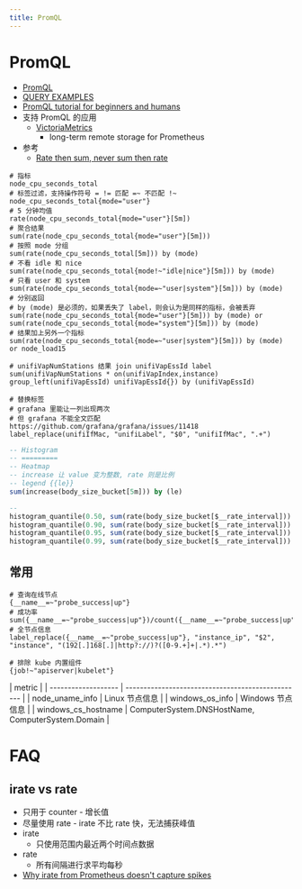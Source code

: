 ```yaml
---
title: PromQL
---
```


# PromQL

- [PromQL](https://prometheus.io/docs/prometheus/latest/querying/basics/)
- [QUERY EXAMPLES](https://prometheus.io/docs/prometheus/latest/querying/examples/)
- [PromQL tutorial for beginners and humans](https://medium.com/@valyala/9ab455142085)
- 支持 PromQL 的应用
  - [VictoriaMetrics](https://github.com/VictoriaMetrics/VictoriaMetrics)
    - long-term remote storage for Prometheus
- 参考
  - [Rate then sum, never sum then rate](https://www.robustperception.io/rate-then-sum-never-sum-then-rate)

```promql
# 指标
node_cpu_seconds_total
# 标签过滤，支持操作符号 = != 匹配 =~ 不匹配 !~
node_cpu_seconds_total{mode="user"}
# 5 分钟均值
rate(node_cpu_seconds_total{mode="user"}[5m])
# 聚合结果
sum(rate(node_cpu_seconds_total{mode="user"}[5m]))
# 按照 mode 分组
sum(rate(node_cpu_seconds_total[5m])) by (mode)
# 不看 idle 和 nice
sum(rate(node_cpu_seconds_total{mode!~"idle|nice"}[5m])) by (mode)
# 只看 user 和 system
sum(rate(node_cpu_seconds_total{mode=~"user|system"}[5m])) by (mode)
# 分别返回
# by (mode) 是必须的，如果丢失了 label，则会认为是同样的指标，会被丢弃
sum(rate(node_cpu_seconds_total{mode="user"}[5m])) by (mode) or sum(rate(node_cpu_seconds_total{mode="system"}[5m])) by (mode)
# 结果加上另外一个指标
sum(rate(node_cpu_seconds_total{mode=~"user|system"}[5m])) by (mode) or node_load15

# unifiVapNumStations 结果 join unifiVapEssId label
sum(unifiVapNumStations * on(unifiVapIndex,instance) group_left(unifiVapEssId) unifiVapEssId{}) by (unifiVapEssId)

# 替换标签
# grafana 里能让一列出现两次
# 但 grafana 不能全文匹配 https://github.com/grafana/grafana/issues/11418
label_replace(unifiIfMac, "unifiLabel", "$0", "unifiIfMac", ".+")
```


```sql
-- Histogram
-- =========
-- Heatmap
-- increase 让 value 变为整数, rate 则是比例
-- legend {{le}}
sum(increase(body_size_bucket[5m])) by (le)

--
histogram_quantile(0.50, sum(rate(body_size_bucket[$__rate_interval])) by (le))
histogram_quantile(0.90, sum(rate(body_size_bucket[$__rate_interval])) by (le))
histogram_quantile(0.95, sum(rate(body_size_bucket[$__rate_interval])) by (le))
histogram_quantile(0.99, sum(rate(body_size_bucket[$__rate_interval])) by (le))
```

## 常用

```promql
# 查询在线节点
{__name__=~"probe_success|up"}
# 成功率
sum({__name__=~"probe_success|up"})/count({__name__=~"probe_success|up"})*100
# 全节点信息
label_replace({__name__=~"probe_success|up"}, "instance_ip", "$2", "instance", "(192[.]168[.]|http?://)?([0-9.+]+|.*).*")

# 排除 kube 内置组件
{job!~"apiserver|kubelet"}
```

| metric              |
| ------------------- | ------------------------------------------------- |
| node_uname_info     | Linux 节点信息                                    |
| windows_os_info     | Windows 节点信息                                  |
| windows_cs_hostname | ComputerSystem.DNSHostName, ComputerSystem.Domain |

# FAQ

## irate vs rate

- 只用于 counter - 增长值
- 尽量使用 rate - irate 不比 rate 快，无法捕获峰值
- irate
  - 只使用范围内最近两个时间点数据
- rate
  - 所有间隔进行求平均每秒
- [Why irate from Prometheus doesn't capture spikes](https://medium.com/@valyala/why-irate-from-prometheus-doesnt-capture-spikes-45f9896d7832)
